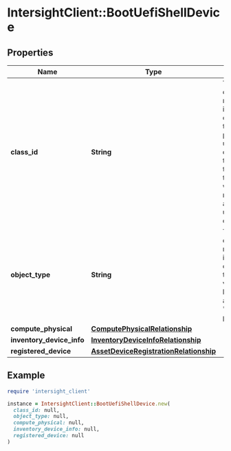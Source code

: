 # IntersightClient::BootUefiShellDevice

## Properties

| Name | Type | Description | Notes |
| ---- | ---- | ----------- | ----- |
| **class_id** | **String** | The fully-qualified name of the instantiated, concrete type. This property is used as a discriminator to identify the type of the payload when marshaling and unmarshaling data. | [default to &#39;boot.UefiShellDevice&#39;] |
| **object_type** | **String** | The fully-qualified name of the instantiated, concrete type. The value should be the same as the &#39;ClassId&#39; property. | [default to &#39;boot.UefiShellDevice&#39;] |
| **compute_physical** | [**ComputePhysicalRelationship**](ComputePhysicalRelationship.md) |  | [optional] |
| **inventory_device_info** | [**InventoryDeviceInfoRelationship**](InventoryDeviceInfoRelationship.md) |  | [optional] |
| **registered_device** | [**AssetDeviceRegistrationRelationship**](AssetDeviceRegistrationRelationship.md) |  | [optional] |

## Example

```ruby
require 'intersight_client'

instance = IntersightClient::BootUefiShellDevice.new(
  class_id: null,
  object_type: null,
  compute_physical: null,
  inventory_device_info: null,
  registered_device: null
)
```

